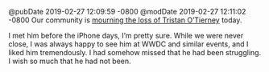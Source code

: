 @pubDate 2019-02-27 12:09:59 -0800
@modDate 2019-02-27 12:11:02 -0800
Our community is [mourning the loss of Tristan O’Tierney](https://twitter.com/pbur/status/1100681415660756992) today.

I met him before the iPhone days, I’m pretty sure. While we were never close, I was always happy to see him at WWDC and similar events, and I liked him tremendously. I had somehow missed that he had been struggling. I wish so much that he had not been.
